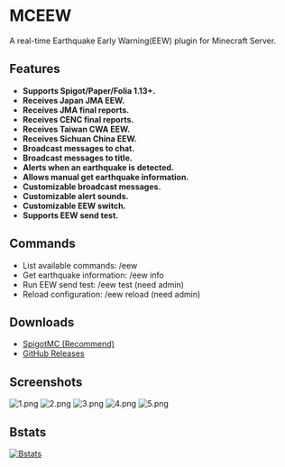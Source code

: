 # MCEEW

A real-time Earthquake Early Warning(EEW) plugin for Minecraft Server.

## Features

*   **Supports Spigot/Paper/Folia 1.13+.**
*   **Receives Japan JMA EEW.**
*   **Receives JMA final reports.**
*   **Receives CENC final reports.**
*   **Receives Taiwan CWA EEW.**
*   **Receives Sichuan China EEW.**
*   **Broadcast messages to chat.**
*   **Broadcast messages to title.**
*   **Alerts when an earthquake is detected.**
*   **Allows manual get earthquake information.**
*   **Customizable broadcast messages.**
*   **Customizable alert sounds.**
*   **Customizable EEW switch.**
*   **Supports EEW send test.**

## Commands

*   List available commands: /eew
*   Get earthquake information: /eew info
*   Run EEW send test: /eew test (need admin)
*   Reload configuration: /eew reload (need admin)

## Downloads

*   [SpigotMC (Recommend)](https://acg.kr/mceew)
*   [GitHub Releases](https://github.com/TenkyuChimata/MCEEW/releases/latest)

## Screenshots

![1.png](https://s2.loli.net/2023/07/12/7GvyPhVtJdUHaTc.png)
![2.png](https://s2.loli.net/2023/07/12/eYKPO9SirQ53cdT.png)
![3.png](https://s2.loli.net/2023/07/12/eYApKT9JfoGBvjg.png)
![4.png](https://s2.loli.net/2023/07/12/UlAbnFifpDGmEBh.png)
![5.png](https://s2.loli.net/2023/07/12/1UzvgTChweAK57Z.png)

## Bstats

[![Bstats](https://bstats.org/signatures/bukkit/MCEEW.svg)](https://bstats.org/plugin/bukkit/MCEEW/17261)
